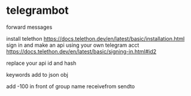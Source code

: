 # telegrambot
forward messages

install telethon 
    https://docs.telethon.dev/en/latest/basic/installation.html
sign in and make an api using your own telegram acct 
    https://docs.telethon.dev/en/latest/basic/signing-in.html#id2

replace your api id and hash

keywords add to json obj

add -100 in front of group name
receivefrom
sendto
